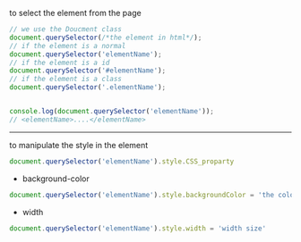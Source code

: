 
to select the element from the page

```js
// we use the Doucment class
document.querySelector(/*the element in html*/);
// if the element is a normal
document.querySelector('elementName');
// if the element is a id
document.querySelector('#elementName');
// if the element is a class
document.querySelector('.elementName');


console.log(document.querySelector('elementName')); 
// <elementName>....</elementName>
```

-------------------------------------------------------------

to manipulate the style in the element 

```js
document.querySelector('elementName').style.CSS_proparty
```

* background-color
```js
document.querySelector('elementName').style.backgroundColor = 'the color'
```

* width
```js
document.querySelector('elementName').style.width = 'width size'
```

